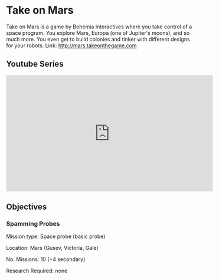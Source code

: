# Take on Mars

Take on Mars is a game by Bohemia Interactives where you take control of
a space program. You explore Mars, Europa (one of Jupiter's moons), and
so much more. You even get to build colonies and tinker with different 
designs for your robots. Link: http://mars.takeonthegame.com

## Youtube Series

<iframe width="560" height="315" src="https://www.youtube.com/embed/H2AekWePZbU" frameborder="0" allow="accelerometer; autoplay; encrypted-media; gyroscope; picture-in-picture" allowfullscreen></iframe>

## Objectives

### Spamming Probes

Mission type: Space probe (basic probe)

Location: Mars (Gusev, Victoria, Gale)

No. Missions: 10 (+4 secondary)

Research Required: none